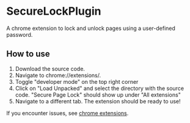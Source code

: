 # SecureLockPlugin

A chrome extension to lock and unlock pages using a user-defined password. 

## How to use

1. Download the source code.
2. Navigate to chrome://extensions/.
3. Toggle "developer mode" on the top right corner
4. Click on "Load Unpacked" and select the directory with the source code. "Secure Page Lock" should show up under "All extensions"
5. Navigate to a different tab. The extension should be ready to use!

If you encounter issues, see [chrome extensions](https://support.google.com/chrome/a/answer/2714278?hl=en#:~:text=Go%20to%20chrome%3A%2F%2Fextensions,the%20app%20or%20extension%20folder.).
